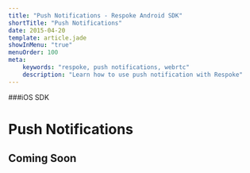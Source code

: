 ```yaml
---
title: "Push Notifications - Respoke Android SDK"
shortTitle: "Push Notifications"
date: 2015-04-20
template: article.jade
showInMenu: "true"
menuOrder: 100
meta:
    keywords: "respoke, push notifications, webrtc"
    description: "Learn how to use push notification with Respoke"
---
```


###iOS SDK
# Push Notifications

## Coming Soon


